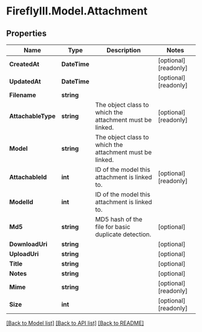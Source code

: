 # FireflyIII.Model.Attachment
## Properties

Name | Type | Description | Notes
------------ | ------------- | ------------- | -------------
**CreatedAt** | **DateTime** |  | [optional] [readonly] 
**UpdatedAt** | **DateTime** |  | [optional] [readonly] 
**Filename** | **string** |  | 
**AttachableType** | **string** | The object class to which the attachment must be linked. | [optional] [readonly] 
**Model** | **string** | The object class to which the attachment must be linked. | 
**AttachableId** | **int** | ID of the model this attachment is linked to. | [optional] [readonly] 
**ModelId** | **int** | ID of the model this attachment is linked to. | 
**Md5** | **string** | MD5 hash of the file for basic duplicate detection. | [optional] 
**DownloadUri** | **string** |  | [optional] 
**UploadUri** | **string** |  | [optional] 
**Title** | **string** |  | [optional] 
**Notes** | **string** |  | [optional] 
**Mime** | **string** |  | [optional] [readonly] 
**Size** | **int** |  | [optional] [readonly] 

[[Back to Model list]](../README.md#documentation-for-models) [[Back to API list]](../README.md#documentation-for-api-endpoints) [[Back to README]](../README.md)

